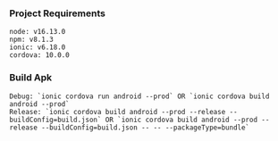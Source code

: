 ### Project Requirements
    node: v16.13.0
    npm: v8.1.3
    ionic: v6.18.0
    cordova: 10.0.0
### Build Apk
    Debug: `ionic cordova run android --prod` OR `ionic cordova build android --prod`
    Release: `ionic cordova build android --prod --release --buildConfig=build.json` OR `ionic cordova build android --prod --release --buildConfig=build.json -- -- --packageType=bundle`